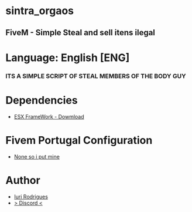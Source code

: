 # sintra_orgaos #
## FiveM - Simple Steal and sell itens ilegal ##


# Language: English [ENG] #
### ITS A SIMPLE SCRIPT OF STEAL MEMBERS OF THE BODY GUY ###



# Dependencies #
- [ESX FrameWork - Dowmload](https://github.com/esx-framework)



# Fivem Portugal Configuration #
- [None so i put mine](https://discord.gg/PgEe8Yg)



# Author #
- [Iuri Rodrigues](IuriFrancezz)
- [> Discord <](https://discord.gg/PgEe8Yg)
